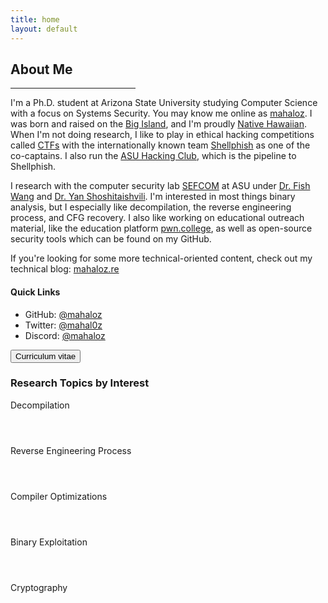 ```yaml
---
title: home
layout: default
---
```


## About Me
<hr style="width:200px" class="w3-opacity">

I'm a Ph.D. student at Arizona State University studying Computer Science with a focus on Systems Security. 
You may know me online as [mahaloz](https://github.com/mahaloz). I was born and raised on the [Big Island](https://en.wikipedia.org/wiki/Hawaii_(island)), and I'm proudly [Native Hawaiian](https://www.nps.gov/locations/hawaii/heritage.htm). 
When I'm not doing research, I like to play in ethical hacking competitions called [CTFs](https://ctftime.org/ctf-wtf/) with the internationally known team [Shellphish](http://shellphish.net/) as one of the co-captains. 
I also run the [ASU Hacking Club](https://asuhacking.club), which is the pipeline to Shellphish. 

I research with the computer security lab [SEFCOM](http://sefcom.asu.edu/) at ASU under [Dr. Fish Wang](https://ruoyuwang.me) and [Dr. Yan Shoshitaishvili](https://www.yancomm.net/). I'm interested in most things binary analysis, but I especially like decompilation, the reverse engineering process, and CFG recovery. I also like working on educational outreach material, like the education platform [pwn.college](https://pwn.college), as well as open-source security tools which can be found on my GitHub.

If you're looking for some more technical-oriented content, check out my technical blog: [mahaloz.re](https://mahaloz.re)


#### Quick Links
- GitHub: [@mahaloz](https://github.com/mahaloz)
- Twitter: [@mahal0z](https://twitter.com/mahal0z)
- Discord: [@mahaloz](https://discordapp.com/users/593280144962224138)

<button class="w3-button w3-light-grey w3-padding-large w3-section" onclick="location.href='/files/CV_Academic.pdf'" type="button">
    <i class="fa fa-download"></i> 
    Curriculum vitae
</button>

<br>

### Research Topics by Interest
<p class="w3-wide">Decompilation</p>
<div class="w3-white">
    <div class="w3-dark-grey" style="height:28px;width:90%"></div>
</div>

<p class="w3-wide">Reverse Engineering Process</p>
<div class="w3-white">
    <div class="w3-dark-grey" style="height:28px;width:85%"></div>
</div>

<p class="w3-wide">Compiler Optimizations</p>
<div class="w3-white">
    <div class="w3-dark-grey" style="height:28px;width:70%"></div>
</div> 

<p class="w3-wide">Binary Exploitation</p>
<div class="w3-white">
    <div class="w3-dark-grey" style="height:28px;width:60%"></div>
</div>

<p class="w3-wide">Cryptography</p>
<div class="w3-white">
    <div class="w3-dark-grey" style="height:28px;width:30%"></div>
</div>



